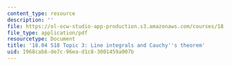 ```yaml
---
content_type: resource
description: ''
file: https://ol-ocw-studio-app-production.s3.amazonaws.com/courses/18-04-complex-variables-with-applications-spring-2018/1968cab6de7c96ead1c83001459a007b_MIT18_04S18_topic3.pdf
file_type: application/pdf
resourcetype: Document
title: '18.04 S18 Topic 3: Line integrals and Cauchy''s theorem'
uid: 1968cab6-de7c-96ea-d1c8-3001459a007b
---
```


